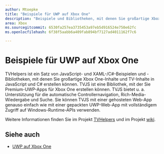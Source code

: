 ```yaml
---
author: Mtoepke
title: "Beispiele für UWP auf Xbox One"
description: "Beispiele und Bibliotheken, mit denen Sie großartige Xbox One- und TV-Inhalte erstellen können."
area: Xbox
ms.sourcegitcommit: 6530fa257ea3735453a97eb5d916524e750e62fc
ms.openlocfilehash: 6f38f5aabb6a409fab894bf7127ad4011162f7c6

---
```


# Beispiele für UWP auf Xbox One

TVHelpers ist ein Satz von JavaScript- und XAML-/C#-Beispielen und -Bibliotheken, mit denen Sie großartige Xbox One-Inhalte und TV-Inhalte in JavaScript und C# erstellen können. TVJS ist eine Bibliothek, mit der Sie Premium-UWP-Apps für Xbox One erstellen können. TVJS bietet u. a. Unterstützung für die automatische Controllernavigation, Rich-Media-Wiedergabe und Suche. Sie können TVJS mit einer gehosteten Web-App genauso einfach wie mit einer gepackten UWP-Web-App mit vollständigem Zugriff auf Windows-Runtime-APIs verwenden.
  
Weitere Informationen finden Sie im Projekt [TVHelpers](https://github.com/Microsoft/TVHelpers) und im Projekt [wiki](https://github.com/Microsoft/TVHelpers/wiki).

## Siehe auch

- [UWP auf Xbox One](index.md)



<!--HONumber=Jun16_HO4-->


